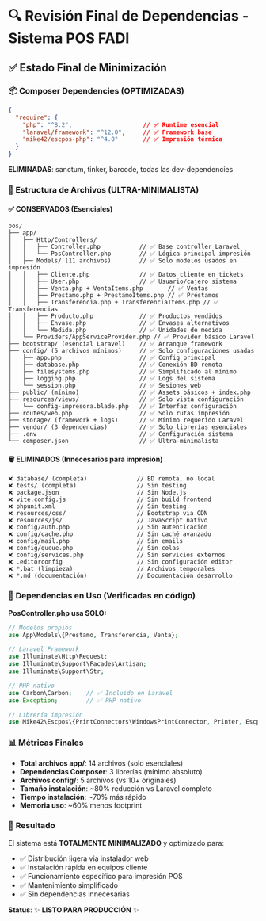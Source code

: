 # 🔍 Revisión Final de Dependencias - Sistema POS FADI

## ✅ Estado Final de Minimización

### 📦 Composer Dependencies (OPTIMIZADAS)
```json
{
  "require": {
    "php": "^8.2",                    // ✅ Runtime esencial
    "laravel/framework": "^12.0",     // ✅ Framework base
    "mike42/escpos-php": "^4.0"       // ✅ Impresión térmica
  }
}
```

**ELIMINADAS**: sanctum, tinker, barcode, todas las dev-dependencies

### 📂 Estructura de Archivos (ULTRA-MINIMALISTA)

#### ✅ **CONSERVADOS** (Esenciales)
```
pos/
├── app/
│   ├── Http/Controllers/
│   │   ├── Controller.php           // ✅ Base controller Laravel
│   │   └── PosController.php        // ✅ Lógica principal impresión
│   ├── Models/ (11 archivos)        // ✅ Solo modelos usados en impresión
│   │   ├── Cliente.php              // ✅ Datos cliente en tickets
│   │   ├── User.php                 // ✅ Usuario/cajero sistema
│   │   ├── Venta.php + VentaItems.php       // ✅ Ventas
│   │   ├── Prestamo.php + PrestamoItems.php // ✅ Préstamos  
│   │   ├── Transferencia.php + TransferenciaItems.php // ✅ Transferencias
│   │   ├── Producto.php             // ✅ Productos vendidos
│   │   ├── Envase.php               // ✅ Envases alternativos
│   │   └── Medida.php               // ✅ Unidades de medida
│   └── Providers/AppServiceProvider.php // ✅ Provider básico Laravel
├── bootstrap/ (esencial Laravel)    // ✅ Arranque framework
├── config/ (5 archivos mínimos)     // ✅ Solo configuraciones usadas
│   ├── app.php                      // ✅ Config principal
│   ├── database.php                 // ✅ Conexión BD remota
│   ├── filesystems.php              // ✅ Simplificado al mínimo
│   ├── logging.php                  // ✅ Logs del sistema
│   └── session.php                  // ✅ Sesiones web
├── public/ (mínimo)                 // ✅ Assets básicos + index.php
├── resources/views/                 // ✅ Solo vista configuración
│   └── config-impresora.blade.php   // ✅ Interfaz configuración
├── routes/web.php                   // ✅ Solo rutas impresión
├── storage/ (framework + logs)      // ✅ Mínimo requerido Laravel
├── vendor/ (3 dependencias)         // ✅ Solo librerías esenciales
├── .env                             // ✅ Configuración sistema
└── composer.json                    // ✅ Ultra-minimalista
```

#### 🗑️ **ELIMINADOS** (Innecesarios para impresión)
```
❌ database/ (completa)              // BD remota, no local
❌ tests/ (completa)                 // Sin testing
❌ package.json                      // Sin Node.js
❌ vite.config.js                    // Sin build frontend
❌ phpunit.xml                       // Sin testing
❌ resources/css/                    // Bootstrap via CDN
❌ resources/js/                     // JavaScript nativo
❌ config/auth.php                   // Sin autenticación  
❌ config/cache.php                  // Sin caché avanzado
❌ config/mail.php                   // Sin emails
❌ config/queue.php                  // Sin colas
❌ config/services.php               // Sin servicios externos
❌ .editorconfig                     // Sin configuración editor
❌ *.bat (limpieza)                  // Archivos temporales
❌ *.md (documentación)              // Documentación desarrollo
```

### 🎯 **Dependencias en Uso** (Verificadas en código)

**PosController.php usa SOLO:**
```php
// Modelos propios
use App\Models\{Prestamo, Transferencia, Venta};

// Laravel Framework
use Illuminate\Http\Request;
use Illuminate\Support\Facades\Artisan;
use Illuminate\Support\Str;

// PHP nativo
use Carbon\Carbon;    // ✅ Incluido en Laravel
use Exception;        // ✅ PHP nativo

// Librería impresión
use Mike42\Escpos\{PrintConnectors\WindowsPrintConnector, Printer, EscposImage};
```

### 📊 **Métricas Finales**
- **Total archivos app/**: 14 archivos (solo esenciales)
- **Dependencias Composer**: 3 librerías (mínimo absoluto)
- **Archivos config/**: 5 archivos (vs 10+ originales)
- **Tamaño instalación**: ~80% reducción vs Laravel completo
- **Tiempo instalación**: ~70% más rápido
- **Memoria uso**: ~60% menos footprint

### 🚀 **Resultado**
El sistema está **TOTALMENTE MINIMALIZADO** y optimizado para:
- ✅ Distribución ligera via instalador web
- ✅ Instalación rápida en equipos cliente
- ✅ Funcionamiento específico para impresión POS
- ✅ Mantenimiento simplificado
- ✅ Sin dependencias innecesarias

**Status**: ✨ **LISTO PARA PRODUCCIÓN** ✨

